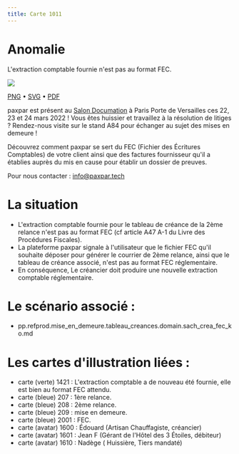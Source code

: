 ```yaml
---
title: Carte 1011
---
```


# Anomalie

L'extraction comptable fournie n'est pas au format FEC.


![](https://media.paxpar.tech/ludi/card_1011_recto.png)

[PNG](https://media.paxpar.tech/ludi/card_1011_recto.png) • [SVG](https://media.paxpar.tech/ludi/card_1011_recto.svg) • [PDF](https://media.paxpar.tech/ludi/card_1011_recto.pdf)

paxpar est présent au [Salon Documation](https://www.documation.fr/info_societe/527/paxpartech.html) à Paris Porte de Versailles ces 22, 23 et 24 mars 2022 ! Vous êtes huissier et travaillez à la résolution de litiges ? Rendez-nous visite sur le stand A84 pour échanger au sujet des mises en demeure !

Découvrez comment paxpar se sert du FEC (Fichier des Écritures Comptables) de votre client ainsi que des factures fournisseur qu'il a établies auprès du mis en cause pour établir un dossier de preuves.

Pour nous contacter : info@paxpar.tech

# La situation
  - L'extraction comptable fournie pour le tableau de créance de la 2ème relance n'est pas au format FEC (cf article A47 A-1 du Livre des Procédures Fiscales). 
  - La plateforme paxpar signale à l'utilisateur que le fichier FEC qu'il souhaite déposer pour générer le courrier de 2ème relance, ainsi que le tableau de créance associé, n'est pas au format FEC réglementaire. 
  - En conséquence, Le créancier doit produire une nouvelle extraction comptable réglementaire.

# Le scénario associé : 
  - pp.refprod.mise_en_demeure.tableau_creances.domain.sach_crea_fec_ko.md

# Les cartes d'illustration liées : 
  - carte (verte) 1421 : L'extraction comptable a de nouveau été fournie, elle est bien au format FEC attendu.
  - carte (bleue) 207 : 1ère relance.
  - carte (bleue) 208 : 2ème relance.
  - carte (bleue) 209 : mise en demeure.
  - carte (bleue) 2001 : FEC.
  - carte (avatar) 1600 : Édouard (Artisan Chauffagiste, créancier)
  - carte (avatar) 1601 : Jean F (Gérant de l'Hôtel des 3 Étoiles, débiteur)
  - carte (avatar) 1610 : Nadège ( Huissière, Tiers mandaté)
  


